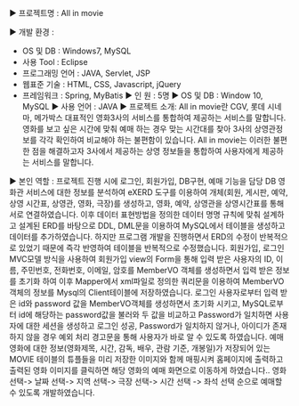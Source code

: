 ▶ 프로젝트명   : All in movie <p>
▶ 개발 환경    : 
- OS 및 DB : Windows7, MySQL
- 사용 Tool : Eclipse
- 프로그래밍 언어 : JAVA, Servlet, JSP
- 웹표준 기술 : HTML, CSS, Javascript, jQuery
- 프레임워크 : Spring, MyBatis
▶ 인    원     : 5명
▶ OS 및 DB     : Window 10, MySQL
▶ 사용 언어    : JAVA
▶ 프로젝트 소개: All in movie란 CGV, 롯데 시네마, 메가박스 대표적인 영화3사의 서비스를 통합하여 제공하는 서비스를 말합니다. 영화를 보고 싶은 시간에 맞춰 예매 하는 경우 맞는 시간대를 찾아 3사의 상영관정보를 각각 확인하여 비교해야 하는 불편함이 있습니다. All in movie는 이러한 불편한 점을 해결하고자 3사에서 제공하는 상영 정보들을 통합하여 사용자에게 제공하는 서비스를 말합니다.

▶ 본인 역할    : 프로젝트 진행 시에 로그인, 회원가입, DB구현, 예매 기능을 담당
DB
영화관 서비스에 대한 정보를 분석하여 eXERD 도구를 이용하여 개체(회원, 게시판, 예약, 상영 시간표, 상영관, 영화, 극장)를 생성하고, 영화, 예약, 상영관을 상영시간표를 통해 서로 연결하였습니다. 이후 데이터 표현방법을 정의한 데이터 명명 규칙에 맞춰 설계하고 설계된 ERD를 바탕으로 DDL, DML문을 이용하여 MySQL에서 테이블을 생성하고 데이터를 추가하였습니다. 하지만 프로그램 개발을 진행하면서 ERD의 수정이 반복적으로 있었기 때문에 즉각 반영하여 테이블을 반복적으로 수정했습니다.
회원가입, 로그인
MVC모델 방식을 사용하여 회원가입 view의 Form을 통해 입력 받은 사용자의 ID, 이름, 주민번호, 전화번호, 이메일, 암호를 MemberVO 객체를 생성하면서 입력 받은 정보를 초기화 하여 이후 Mapper에서 xml파일로 정의한 쿼리문을 이용하여 MemberVO객체의 정보를 Mysql의 Client테이블에 저장하였습니다.
로그인 사용자로부터 입력 받은 id와 password 값을 MemberVO객체를 생성하면서 초기화 시키고, MySQL로부터 id에 해당하는 password값을 불러와 두 값을 비교하고 Password가 일치하면 사용자에 대한 세션을 생성하고 로그인 성공, Password가 일치하지 않거나, 아이디가 존재하지 않을 경우 예외 처리 경고문을 통해 사용자가 바로 알 수 있도록 하였습니다.
예매
영화에 대한 정보(영화제목, 시간, 감독, 배우, 관람 기준, 개봉일)가 저장되어 있는 MOVIE 테이블의 튜플들을 미리 저장한 이미지와 함께 매핑시켜 홈페이지에 출력하고 출력된 영화 이미지를 클릭하면 해당 영화의 예매 화면으로 이동하게 하였습니다..
영화 선택-> 날짜 선택-> 지역 선택-> 극장 선택-> 시간 선택 -> 좌석 선택 순으로 예매할 수 있도록 개발하였습니다.
